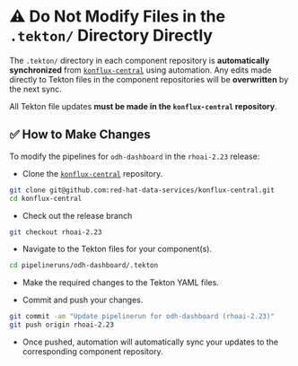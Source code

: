 # ⚠️ Do Not Modify Files in the `.tekton/` Directory Directly

The `.tekton/` directory in each component repository is **automatically synchronized** from [`konflux-central`](https://github.com/red-hat-data-services/konflux-central) using automation. Any edits made directly to Tekton files in the component repositories will be **overwritten** by the next sync.

All Tekton file updates **must be made in the `konflux-central` repository**.

## ✅ How to Make Changes

To modify the pipelines for `odh-dashboard` in the `rhoai-2.23` release:

- Clone the [`konflux-central`](https://github.com/red-hat-data-services/konflux-central) repository.

```bash
git clone git@github.com:red-hat-data-services/konflux-central.git
cd konflux-central
```

- Check out the release branch

```bash
git checkout rhoai-2.23
```

- Navigate to the Tekton files for your component(s).

```bash
cd pipelineruns/odh-dashboard/.tekton
```

- Make the required changes to the Tekton YAML files.

- Commit and push your changes.

```bash
git commit -am "Update pipelinerun for odh-dashboard (rhoai-2.23)"
git push origin rhoai-2.23
```

- Once pushed, automation will automatically sync your updates to the corresponding component repository.
